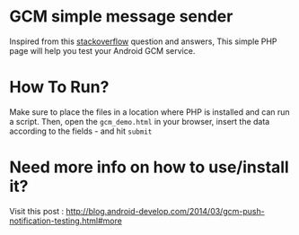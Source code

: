 GCM simple message sender
=================

Inspired from this [stackoverflow](http://stackoverflow.com/questions/11242743/gcm-with-php-google-cloud-messaging) question and answers, This simple PHP page will help you test your Android GCM service.

How To Run?
=================
Make sure to place the files in a location where PHP is installed and can run a script. Then, open the `gcm_demo.html` in your browser, insert the data according to the fields - and hit `submit`

Need more info on how to use/install it?
=================
Visit this post : http://blog.android-develop.com/2014/03/gcm-push-notification-testing.html#more
